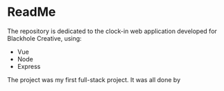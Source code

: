 # ReadMe
The repository is dedicated to the clock-in web application developed for Blackhole Creative, using:
* Vue
* Node
* Express

The project was my first full-stack project. It was all done by
